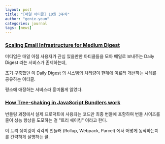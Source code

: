 ```yaml
---
layout: post
title: "[매일 아티클] 10월 3주차"
author: "genie-youn"
categories: journal
tags: [news]
---
```


### [Scaling Email Infrastructure for Medium Digest](https://medium.engineering/scaling-email-infrastructure-for-medium-digest-254223c883b8)

미디엄은 매일 아침 사용자가 관심 있을만한 아티클들을 모아 메일로 보내주는 Daily Digest 라는 서비스가 존제하는데,

초기 구축했던 이 Daily Digest 의 시스템의 처리량이 한계에 이르러 개선하는 사례를 공유하는 아티클.

평소에 애정하는 서비스라 흥미롭게 읽었다.

### [How Tree-shaking in JavaScript Bundlers work](https://medium.com/javascript-in-plain-english/tree-shaking-in-javascript-bundlers-cf5c9583b13d)

번들링 과정에서 실제 프로덕트에 사용되는 코드만 최종 번들에 포함하여 번들 사이즈를 줄여 성능 향상을 도모하는 걸 "트리 쉐이킹" 이라고 한다.

이 트리 쉐이킹이 각각의 번들러 (Rollup, Webpack, Parcel) 에서 어떻게 동작하는지를 간략하게 설명하는 글.
